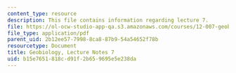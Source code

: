 ```yaml
---
content_type: resource
description: This file contains information regarding lecture 7.
file: https://ol-ocw-studio-app-qa.s3.amazonaws.com/courses/12-007-geobiology-spring-2013/b15e7651818cd91f2b659695e5e238da_MIT12_007S13_Lec7.pdf
file_type: application/pdf
parent_uid: 2b12ee57-7998-8ca8-87b9-54a54652f78b
resourcetype: Document
title: Geobiology, Lecture Notes 7
uid: b15e7651-818c-d91f-2b65-9695e5e238da
---
```

